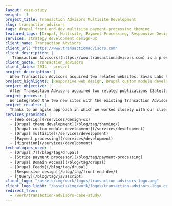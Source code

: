 ```yaml
---
layout: case-study
weight: -1
project_title: Transaction Advisors Multisite Development
slug: transaction-advisors
tags: drupal front-end-dev multisite payment-processing theming
featured_tags: [Drupal, Multisite, Payment Processing, Responsive Design]
services: strategy development design-ux
client_name: Transaction Advisors
client_url: "https://www.transactionadvisors.com"
client_description: |
  [Transaction Advisors](https://www.transactionadvisors.com) is a prestigious technical journal that publishes select white papers, technical articles, and research studies on the critical issues impacting corporate transaction planning, structuring, and execution.
client_quote: transaction_advisors
client_dates: 2014 - present
project_description: |
  When Transaction Advisors acquired two related websites, Savas Labs helped integrate those sites into their existing Drupal 7 infrastructure, providing responsive theming, subscription access, and a single administrative interface for all three sites.
project_highlights: [Responsive web design, Drupal custom module development, Drupal multisite, Payment processing, Content migration]
project_objective: |
  After Transaction Advisors acquired two related publications (SatelliteFinance and TelecomFinance), they needed to easily manage all three websites from a single administrative interface. For branding purposes, they wanted a similar look and feel across the three sites. Lastly, it was critical to offer users online subscription access to each site’s paywall-protected content.
project_process: |
  We integrated the two new sites with the existing Transaction Advisors Drupal 7 installation and database using the Drupal Domain Access module, allowing each site to have its own domain name and theme while providing a single administrative interface. We extended the Transaction Advisors theme to the SatelliteFinance and TelecomFinance sites in a responsive way so that they worked on all devices. For easy subscription management and access to paywall restricted content we integrated [Stripe](https://stripe.com/) via a custom module. The Drupal Feeds module allowed us to import all content from the two legacy sites before going live.
project_results: |
  Thanks to an agile approach in which we worked closely with our client, the new sites launched in time for an important conference, the administrative burden from running three separate websites was reduced, and both the customers and the business felt the benefit of easy to manage subscriptions.
services_provided: |
  - [Web design](/services/design-ux)
  - [Drupal theme development](/blog/tag/theming/)
  - [Drupal custom module development](/services/development)
  - [Drupal multisite](/services/development)
  - [Payment processing](/services/development)
  - [Migration](/services/development)
technologies_used: |
  - [Drupal 7](/blog/tag/drupal)
  - [Stripe payment processor](/blog/tag/payment-processing)
  - [Drupal Domain Access](/blog/tag/drupal)
  - [Drupal Feeds](/blog/tag/drupal)
  - [Responsive design](/blog/tag/front-end-dev/)
  - [jQuery](/blog/tag/javascript)
client_logo: "/assets/img/work/logos/transaction-advisors-logo.png"
client_logo_light: "/assets/img/work/logos/transaction-advisors-logo-eggshell.png"
redirect_from:
  - /work/transaction-advisors-case-study/
---
```

